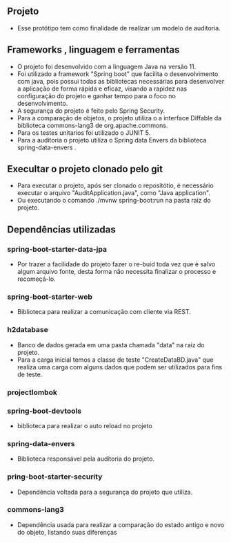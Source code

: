 ## Projeto
* Esse protótipo tem como finalidade de realizar um modelo de auditoria.

## Frameworks , linguagem e ferramentas

* O projeto foi desenvolvido com a linguagem Java na versão 11.
* Foi utilizado a framework "Spring boot" que facilita o desenvolvimento com java, pois possui todas as bibliotecas necessárias para desenvolver a aplicação de forma rápida e eficaz, visando a rapidez  nas configuração do projeto e ganhar tempo para o foco no desenvolvimento. 
* A segurança do projeto é feito pelo Spring Security. 
* Para a comparação de objetos, o projeto utiliza  o a interface Diffable<T> da biblioteca commons-lang3 de org.apache.commons.
* Para os testes unitarios foi utilizado o JUNIT 5.
* Para a auditoria o projeto utiliza o Spring data Envers da biblioteca spring-data-envers .

## Execultar o projeto clonado pelo git

* Para  executar o projeto, após ser clonado o repositótio, é necessário executar o arquivo "AuditApplication.java", como "Java application".
* Ou executando o comando ./mvnw spring-boot:run na pasta raiz do projeto.

## Dependências utilizadas

### spring-boot-starter-data-jpa
* Por trazer a facilidade do projeto fazer o re-buid toda vez que é salvo algum arquivo fonte, desta forma não necessita finalizar o processo e recomeçá-lo.

### spring-boot-starter-web
* Biblioteca para realizar a comunicação com cliente via REST.

### h2database
* Banco de dados gerada em uma pasta chamada "data" na raiz do projeto.
* Para a carga inicial temos a classe de teste "CreateDataBD.java" que realiza uma carga com alguns dados que podem ser utilizados para fins de teste.

### projectlombok

### spring-boot-devtools
* biblioteca para realizar o auto reload no projeto

### spring-data-envers
* Biblioteca responsável pela auditoria do projeto.

### pring-boot-starter-security
* Dependência voltada para a segurança do projeto que utiliza.

### commons-lang3
* Dependência usada para realizar a comparação do estado antigo e novo do objeto, listando suas diferenças
